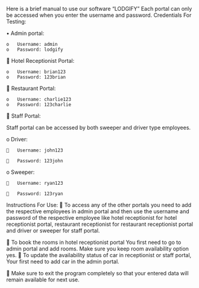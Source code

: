 Here is a brief manual to use our  software “LODGIFY”
Each portal can only be accessed when you enter the username and password.
Credentials For Testing:

•	Admin portal:

    o	Username: admin
    o	Password: lodgify
  
	Hotel Receptionist Portal:
    
    o	Username: brian123
    o	Password: 123brian
  
	Restaurant Portal:
  
    o	Username: charlie123
    o	Password: 123charlie
  
	Staff Portal:
  
  Staff portal can be accessed by both sweeper and driver type employees.
  
  o	Driver:
  
    	Username: john123
    
    	Password: 123john
    
  o	Sweeper:
    
    	Username: ryan123
    
    	Password: 123ryan


    
Instructions For Use:
  	To access any of the other portals you need to add the respective employees in admin portal and then use the username and password of the respective employee like hotel receptionist for hotel receptionist portal, restaurant receptionist for restaurant receptionist portal and driver or sweeper for staff portal.
  
  	To book the rooms in hotel receptionist portal You first need to go to admin portal and add rooms. Make sure you keep room availability option yes.
  	To update the availability status of car in receptionist or staff portal, Your first need to add car in the admin portal.
  
  	Make sure to exit the program completely so that your entered data will remain available for next use.
